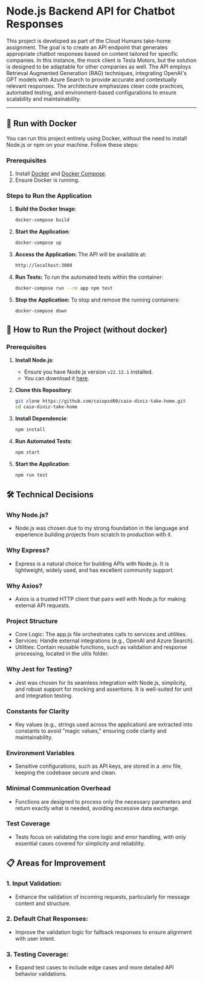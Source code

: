 # Node.js Backend API for Chatbot Responses

This project is developed as part of the Cloud Humans take-home assignment. The goal is to create an API endpoint that generates appropriate chatbot responses based on content tailored for specific companies. In this instance, the mock client is Tesla Motors, but the solution is designed to be adaptable for other companies as well. The API employs Retrieval Augmented Generation (RAG) techniques, integrating OpenAI's GPT models with Azure Search to provide accurate and contextually relevant responses. The architecture emphasizes clean code practices, automated testing, and environment-based configurations to ensure scalability and maintainability.

---

## 🚀 Run with Docker

You can run this project entirely using Docker, without the need to install Node.js or npm on your machine. Follow these steps:

### Prerequisites
1. Install [Docker](https://www.docker.com/get-started) and [Docker Compose](https://docs.docker.com/compose/install/).
2. Ensure Docker is running.

### Steps to Run the Application

1. **Build the Docker Image**:
   ```bash
   docker-compose build

1. **Start the Application**:
   ```bash
   docker-compose up

1. **Access the Application:** The API will be available at:
   ```bash
   http://localhost:3000

1. **Run Tests:** To run the automated tests within the container:
   ```bash
   docker-compose run --rm app npm test

1. **Stop the Application:** To stop and remove the running containers:
   ```bash
   docker-compose down

## 🚀 How to Run the Project (without docker)

### Prerequisites

1. **Install Node.js**:
   - Ensure you have Node.js version `v22.13.1` installed.
   - You can download it [here](https://nodejs.org/en/).

2. **Clone this Repository**:
   ```bash
   git clone https://github.com/caiopsd00/caio-diniz-take-home.git
   cd caio-diniz-take-home

3. **Install Dependencie**:
   ```bash
   npm install

4. **Run Automated Tests**:
   ```bash
   npm start

5. **Start the Application**:
   ```bash
   npm run test

## 🛠️ Technical Decisions

### Why Node.js?
- Node.js was chosen due to my strong foundation in the language and experience building projects from scratch to production with it.
### Why Express?
- Express is a natural choice for building APIs with Node.js. It is lightweight, widely used, and has excellent community support.
### Why Axios?
- Axios is a trusted HTTP client that pairs well with Node.js for making external API requests.
### Project Structure
- Core Logic: The app.js file orchestrates calls to services and utilities.
- Services: Handle external integrations (e.g., OpenAI and Azure Search).
- Utilities: Contain reusable functions, such as validation and response processing, located in the utils folder.
### Why Jest for Testing?
- Jest was chosen for its seamless integration with Node.js, simplicity, and robust support for mocking and assertions. It is well-suited for unit and integration testing.
### Constants for Clarity
- Key values (e.g., strings used across the application) are extracted into constants to avoid "magic values," ensuring code clarity and maintainability.
### Environment Variables
- Sensitive configurations, such as API keys, are stored in a .env file, keeping the codebase secure and clean.
### Minimal Communication Overhead
- Functions are designed to process only the necessary parameters and return exactly what is needed, avoiding excessive data exchange.
### Test Coverage
- Tests focus on validating the core logic and error handling, with only essential cases covered for simplicity and reliability.

## 📋 Areas for Improvement

### 1. Input Validation:
- Enhance the validation of incoming requests, particularly for message content and structure.

### 2. Default Chat Responses:
- Improve the validation logic for fallback responses to ensure alignment with user intent.

### 3. Testing Coverage:
- Expand test cases to include edge cases and more detailed API behavior validations.